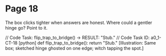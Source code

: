 # Page 18


The box clicks tighter when answers are honest.
Where could a gentler hinge go? Point to it.

// Code Task: flip_trap_to_bridge() → RESULT: "Stub."
// Code Task ID: a0_1-CT-18
[python]
def flip_trap_to_bridge():
    return "Stub."
[Illustration: Same box; sketched hinge ghosted on one edge; witch tapping the spot.]
